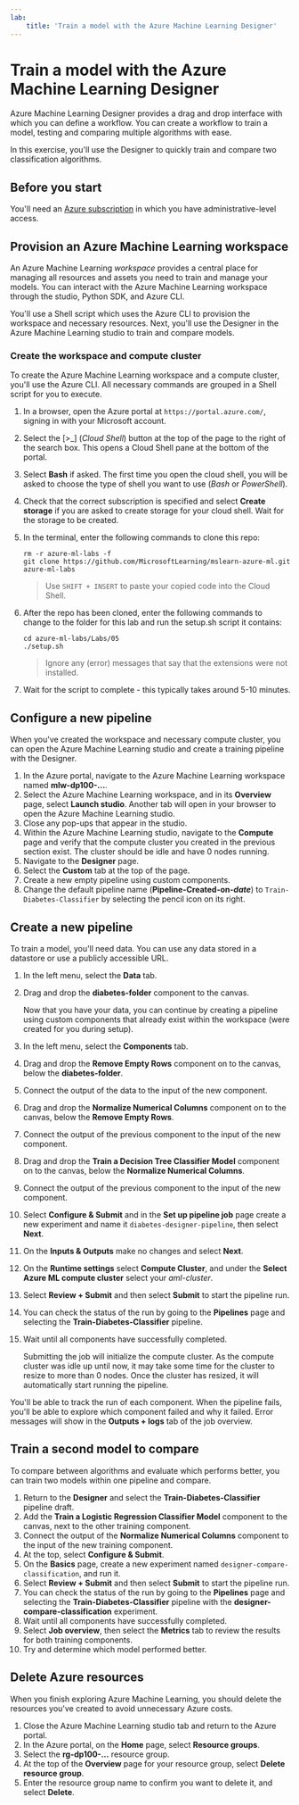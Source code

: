 ```yaml
---
lab:
    title: 'Train a model with the Azure Machine Learning Designer'
---
```


# Train a model with the Azure Machine Learning Designer

Azure Machine Learning Designer provides a drag and drop interface with which you can define a workflow. You can create a workflow to train a model, testing and comparing multiple algorithms with ease.

In this exercise, you'll use the Designer to quickly train and compare two classification algorithms.

## Before you start

You'll need an [Azure subscription](https://azure.microsoft.com/free?azure-portal=true) in which you have administrative-level access.

## Provision an Azure Machine Learning workspace

An Azure Machine Learning *workspace* provides a central place for managing all resources and assets you need to train and manage your models. You can interact with the Azure Machine Learning workspace through the studio, Python SDK, and Azure CLI.

You'll use a Shell script which uses the Azure CLI to provision the workspace and necessary resources. Next, you'll use the Designer in the Azure Machine Learning studio to train and compare models.

### Create the workspace and compute cluster

To create the Azure Machine Learning workspace and a compute cluster, you'll use the Azure CLI. All necessary commands are grouped in a Shell script for you to execute.

1. In a browser, open the Azure portal at `https://portal.azure.com/`, signing in with your Microsoft account.
1. Select the \[>_] (*Cloud Shell*) button at the top of the page to the right of the search box. This opens a Cloud Shell pane at the bottom of the portal.
1. Select **Bash** if asked. The first time you open the cloud shell, you will be asked to choose the type of shell you want to use (*Bash* or *PowerShell*).
1. Check that the correct subscription is specified and select **Create storage** if you are asked to create storage for your cloud shell. Wait for the storage to be created.
1. In the terminal, enter the following commands to clone this repo:

    ```azurecli
    rm -r azure-ml-labs -f
    git clone https://github.com/MicrosoftLearning/mslearn-azure-ml.git azure-ml-labs
    ```

    > Use `SHIFT + INSERT` to paste your copied code into the Cloud Shell.

1. After the repo has been cloned, enter the following commands to change to the folder for this lab and run the setup.sh script it contains:

    ```azurecli
    cd azure-ml-labs/Labs/05
    ./setup.sh
    ```

    > Ignore any (error) messages that say that the extensions were not installed.

1. Wait for the script to complete - this typically takes around 5-10 minutes.

## Configure a new pipeline

When you've created the workspace and necessary compute cluster, you can open the Azure Machine Learning studio and create a training pipeline with the Designer.

1. In the Azure portal, navigate to the Azure Machine Learning workspace named **mlw-dp100-...**.
1. Select the Azure Machine Learning workspace, and in its **Overview** page, select **Launch studio**. Another tab will open in your browser to open the Azure Machine Learning studio.
1. Close any pop-ups that appear in the studio.
1. Within the Azure Machine Learning studio, navigate to the **Compute** page and verify that the compute cluster you created in the previous section exist. The cluster should be idle and have 0 nodes running.
1. Navigate to the **Designer** page.
1. Select the **Custom** tab at the top of the page.
1. Create a new empty pipeline using custom components.
1. Change the default pipeline name (**Pipeline-Created-on-*date***) to `Train-Diabetes-Classifier` by selecting the pencil icon on its right.


## Create a new pipeline

To train a model, you'll need data. You can use any data stored in a datastore or use a publicly accessible URL.

1. In the left menu, select the **Data** tab.
1. Drag and drop the **diabetes-folder** component to the canvas.

    Now that you have your data, you can continue by creating a pipeline using custom components that already exist within the workspace (were created for you during setup).

1. In the left menu, select the **Components** tab.
1. Drag and drop the **Remove Empty Rows** component on to the canvas, below the **diabetes-folder**.
1. Connect the output of the data to the input of the new component.
1. Drag and drop the **Normalize Numerical Columns** component on to the canvas, below the **Remove Empty Rows**.
1. Connect the output of the previous component to the input of the new component.
1. Drag and drop the **Train a Decision Tree Classifier Model** component on to the canvas, below the **Normalize Numerical Columns**.
1. Connect the output of the previous component to the input of the new component.
1. Select **Configure & Submit** and in the **Set up pipeline job** page create a new experiment and name it `diabetes-designer-pipeline`, then select **Next**.
1. On the **Inputs & Outputs** make no changes and select **Next**.
1. On the **Runtime settings** select **Compute Cluster**, and under the **Select Azure ML compute cluster** select your *aml-cluster*.
1. Select **Review + Submit** and then select **Submit** to start the pipeline run.
1. You can check the status of the run by going to the **Pipelines** page and selecting the **Train-Diabetes-Classifier** pipeline.
1. Wait until all components have successfully completed.

    Submitting the job will initialize the compute cluster. As the compute cluster was idle up until now, it may take some time for the cluster to resize to more than 0 nodes. Once the cluster has resized, it will automatically start running the pipeline.

You'll be able to track the run of each component. When the pipeline fails, you'll be able to explore which component failed and why it failed. Error messages will show in the **Outputs + logs** tab of the job overview.

## Train a second model to compare

To compare between algorithms and evaluate which performs better, you can train two models within one pipeline and compare.

1. Return to the **Designer** and select the **Train-Diabetes-Classifier** pipeline draft.
1. Add the **Train a Logistic Regression Classifier Model** component to the canvas, next to the other training component.
1. Connect the output of the **Normalize Numerical Columns** component to the input of the new training component.
1. At the top, select **Configure & Submit**.
1. On the **Basics** page, create a new experiment named `designer-compare-classification`, and run it.
1. Select **Review + Submit** and then select **Submit** to start the pipeline run.
1. You can check the status of the run by going to the **Pipelines** page and selecting the **Train-Diabetes-Classifier** pipeline with the **designer-compare-classification** experiment.
1. Wait until all components have successfully completed.  
1. Select **Job overview**, then select the **Metrics** tab to review the results for both training components.
1. Try and determine which model performed better.

## Delete Azure resources

When you finish exploring Azure Machine Learning, you should delete the resources you've created to avoid unnecessary Azure costs.

1. Close the Azure Machine Learning studio tab and return to the Azure portal.
1. In the Azure portal, on the **Home** page, select **Resource groups**.
1. Select the **rg-dp100-...** resource group.
1. At the top of the **Overview** page for your resource group, select **Delete resource group**.
1. Enter the resource group name to confirm you want to delete it, and select **Delete**.
